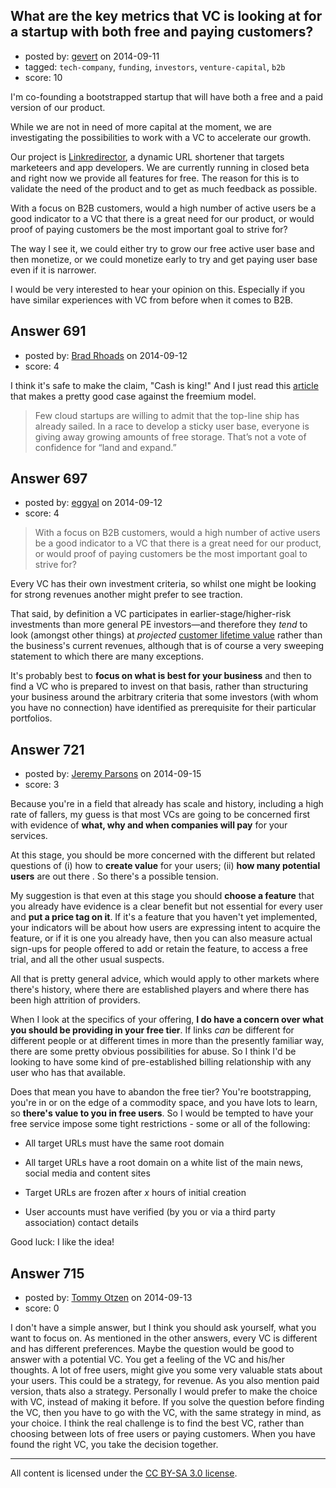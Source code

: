 ## What are the key metrics that VC is looking at for a startup with both free and paying customers?

- posted by: [gevert](https://stackexchange.com/users/2356821/gevert) on 2014-09-11
- tagged: `tech-company`, `funding`, `investors`, `venture-capital`, `b2b`
- score: 10

<p>I'm co-founding a bootstrapped startup that will have both a free and a paid version of our product.</p>

<p>While we are not in need of more capital at the moment, we are investigating the possibilities to work with a VC to accelerate our growth.</p>

<p>Our project is <a href="https://linkredirector.com">Linkredirector</a>, a dynamic URL shortener that targets marketeers and app developers. We are currently running in closed beta and right now we provide all features for free. The reason for this is to validate the need of the product and to get as much feedback as possible.</p>

<p>With a focus on B2B customers, would a high number of active users be a good indicator to a VC that there is a great need for our product, or would proof of paying customers be the most important goal to strive for?</p>

<p>The way I see it, we could either try to grow our free active user base and then monetize, or we could monetize early to try and get paying user base even if it is narrower.</p>

<p>I would be very interested to hear your opinion on this. Especially if you have similar experiences with VC from before when it comes to B2B.</p>



## Answer 691

- posted by: [Brad Rhoads](https://stackexchange.com/users/42121/brad-rhoads) on 2014-09-12
- score: 4

<p>I think it's safe to make the claim, "Cash is king!" And I just read this <a href="http://venturebeat.com/2014/09/10/its-the-end-of-the-road-for-freemium-cloud-services/">article</a> that makes a pretty good case against the freemium model. </p>

<blockquote>
  <p>Few cloud startups are willing to admit that the top-line ship has
  already sailed. In a race to develop a sticky user base, everyone is
  giving away growing amounts of free storage. That’s not a vote of
  confidence for “land and expand.”</p>
</blockquote>



## Answer 697

- posted by: [eggyal](https://stackexchange.com/users/310184/eggyal) on 2014-09-12
- score: 4

<blockquote>
  <p>With a focus on B2B customers, would a high number of active users be a good indicator to a VC that there is a great need for our product, or would proof of paying customers be the most important goal to strive for?</p>
</blockquote>

<p>Every VC has their own investment criteria, so whilst one might be looking for strong revenues another might prefer to see traction.</p>

<p>That said, by definition a VC participates in earlier-stage/higher-risk investments than more general PE investors&mdash;and therefore they <em>tend</em> to look (amongst other things) at <em>projected</em> <a href="http://en.wikipedia.org/wiki/Customer_lifetime_value" rel="nofollow">customer lifetime value</a> rather than the business's current revenues, although that is of course a very sweeping statement to which there are many exceptions.</p>

<p>It's probably best to <strong>focus on what is best for your business</strong> and then to find a VC who is prepared to invest on that basis, rather than structuring your business around the arbitrary criteria that some investors (with whom you have no connection) have identified as prerequisite for their particular portfolios.</p>



## Answer 721

- posted by: [Jeremy Parsons](https://stackexchange.com/users/497810/jeremy-parsons) on 2014-09-15
- score: 3

<p>Because you're in a field that already has scale and history, including a high rate of fallers, my guess is that most VCs are going to be concerned first with evidence of <strong>what, why and when companies will pay</strong> for your services.</p>

<p>At this stage, you should be more concerned with the different but related questions of (i) how to <strong>create value</strong> for your users; (ii) <strong>how many potential users</strong> are out there . So there's a possible tension.</p>

<p>My suggestion is that even at this stage you should <strong>choose a feature</strong> that you already have evidence is a clear benefit but not essential for every user and <strong>put a price tag on it</strong>. If it's a feature that you haven't yet implemented, your indicators will be about how users are expressing intent to acquire the feature, or if it is one you already have, then you can also measure actual sign-ups for people offered to add or retain the feature, to access a free trial, and all the other usual suspects.</p>

<p>All that is pretty general advice, which would apply to other markets where there's history, where there are established players and where there has been high attrition of providers.</p>

<p>When I look at the specifics of your offering, <strong>I do have a concern over what you should be providing in your free tier</strong>. If links <em>can</em> be different for different people or at different times in more than the presently familiar way, there are some pretty obvious possibilities for abuse. So I think I'd be looking to have some kind of pre-established billing relationship with any user who has that available.</p>

<p>Does that mean you have to abandon the free tier? You're bootstrapping, you're in or on the edge of a commodity space, and you have lots to learn, so <strong>there's value to you in free users</strong>. So I would be tempted to have your free service impose some tight restrictions - some or all of the following:</p>

<ul>
<li><p>All target URLs must have the same root domain</p></li>
<li><p>All target URLs have a root domain on a white list of the main news, social media and content sites </p></li>
<li><p>Target URLs are frozen after <em>x</em> hours of initial creation</p></li>
<li><p>User accounts must have verified (by you or via a third party association) contact details</p></li>
</ul>

<p>Good luck: I like the idea!</p>



## Answer 715

- posted by: [Tommy Otzen](https://stackexchange.com/users/4026382/tommy-otzen) on 2014-09-13
- score: 0

<p>I don't have a simple answer, but I think you should ask yourself, what you want to focus on. As mentioned in the other answers, every VC is different and has different preferences. Maybe the question would be good to answer with a potential VC. You get a feeling of the VC and his/her thoughts. A lot of free users, might give you some very valuable stats about your users. This could be a strategy, for revenue. As you also mention paid version, thats also a strategy. Personally I would prefer to make the choice with VC, instead of making it before. If you solve the question before finding the VC, then you have to go with the VC, with the same strategy in mind, as your choice. I think the real challenge is to find the best VC, rather than choosing between lots of free users or paying customers. When you have found the right VC, you take the decision together.</p>




---

All content is licensed under the [CC BY-SA 3.0 license](https://creativecommons.org/licenses/by-sa/3.0/).
